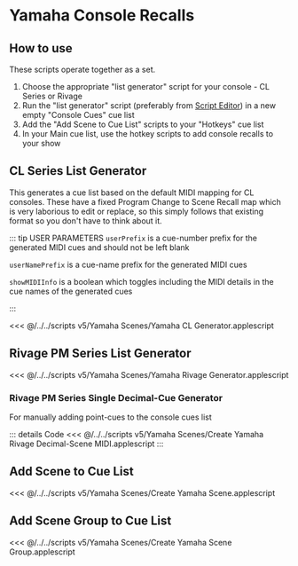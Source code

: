 # Yamaha Console Recalls

## How to use

These scripts operate together as a set.

1. Choose the appropriate "list generator" script for your console - CL Series or Rivage
1. Run the "list generator" script (preferably from [Script Editor](/guide/#using-macos-script-editor)) in a new empty "Console Cues" cue list
1. Add the "Add Scene to Cue List" scripts to your "Hotkeys" cue list
1. In your Main cue list, use the hotkey scripts to add console recalls to your show

## CL Series List Generator

This generates a cue list based on the default MIDI mapping for CL consoles. These have a fixed Program Change to Scene Recall map which is very laborious to edit or replace, so this simply follows that existing format so you don't have to think about it.

::: tip USER PARAMETERS
`userPrefix` is a cue-number prefix for the generated MIDI cues and should not be left blank

`userNamePrefix` is a cue-name prefix for the generated MIDI cues

`showMIDIInfo` is a boolean which toggles including the MIDI details in the cue names of the generated cues

:::

<<< @/../../scripts v5/Yamaha Scenes/Yamaha CL Generator.applescript

## Rivage PM Series List Generator

<<< @/../../scripts v5/Yamaha Scenes/Yamaha Rivage Generator.applescript

### Rivage PM Series Single Decimal-Cue Generator

For manually adding point-cues to the console cues list

::: details Code
<<< @/../../scripts v5/Yamaha Scenes/Create Yamaha Rivage Decimal-Scene MIDI.applescript
:::

## Add Scene to Cue List

<<< @/../../scripts v5/Yamaha Scenes/Create Yamaha Scene.applescript

## Add Scene Group to Cue List

<<< @/../../scripts v5/Yamaha Scenes/Create Yamaha Scene Group.applescript
